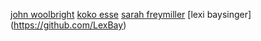 [john woolbright](https://github.com/jwoolbright23)
[koko esse](https://github.com/KossiviEsse1)
[sarah freymiller](https://github.com/sfreymiller)
[lexi baysinger] (https://github.com/LexBay)